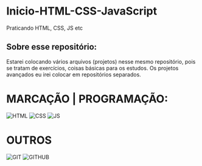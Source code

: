 # Inicio-HTML-CSS-JavaScript
Praticando HTML, CSS, JS etc

## Sobre esse repositório:
 Estarei colocando vários arquivos (projetos) nesse mesmo repositório, pois se tratam de exercícios, coisas básicas para os estudos.
 Os projetos avançados eu irei colocar em repositórios separados.
 
 # MARCAÇÃO | PROGRAMAÇÃO:
![HTML](https://i.ibb.co/41fmmJj/html.png)
![CSS](https://i.ibb.co/7twStGd/css.png)
![JS](https://i.ibb.co/b1f2MYy/javascript.png)

# OUTROS
![GIT](https://i.ibb.co/cNJmzHT/Git-Icon-1788-C.png)
![GITHUB](https://i.ibb.co/7WfKFyM/github2.png)
